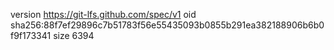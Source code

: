 version https://git-lfs.github.com/spec/v1
oid sha256:88f7ef29896c7b51783f56e55435093b0855b291ea382188906b6b0f9f173341
size 6394
